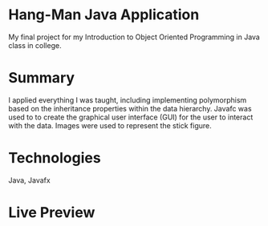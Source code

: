 # Hang-Man Java Application
My final project for my Introduction to Object Oriented Programming in Java class in college. 

# Summary
I applied everything I was taught, including implementing polymorphism based on the inheritance 
properties within the data hierarchy. Javafc was used to to create the graphical user interface (GUI)
for the user to interact with the data. Images were used to represent the stick figure. 

# Technologies
Java, Javafx

# Live Preview
